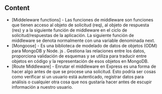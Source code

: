 


## Content
- [Middeleware functions] - Las funciones de middleware son funciones que tienen acceso al objeto de solicitud (req), al objeto de respuesta (res) y a la siguiente función de middleware en el ciclo de solicitud/respuestas de la aplicación. La siguiente función de middleware se denota normalmente con una variable denominada next.
- [Mongoose] - Es una biblioteca de modelado de datos de objetos (ODM) para MongoDB y Node. js . Gestiona las relaciones entre los datos, proporciona validación de esquemas y se utiliza para traducir entre objetos en código y la representación de esos objetos en MongoDB.
- [Route Middleware] - Enrutar el middleware en Express es una forma de hacer algo antes de que se procese una solicitud. Esto podría ser cosas como verificar si un usuario está autenticado, registrar datos para análisis o cualquier otra cosa que nos gustaría hacer antes de escupir información a nuestro usuario.